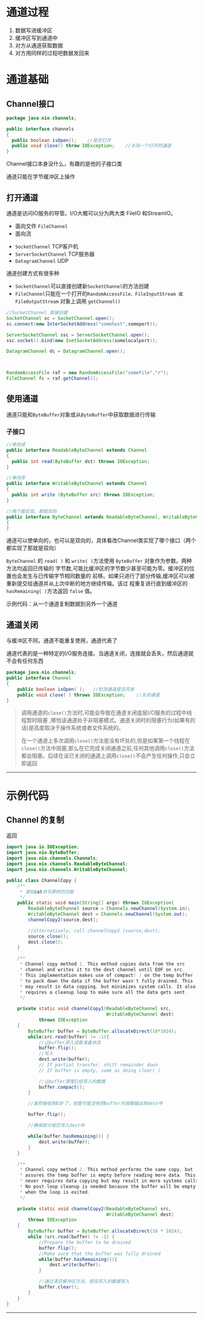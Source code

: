 # 通道过程

1. 数据写进缓冲区
2. 缓冲区写到通道中
3. 对方从通道获取数据
4. 对方用同样的过程吧数据发回来

# 通道基础

## Channel接口

```java
package java.nio.channels;

public interface channels
{
  public boolean isOpen();    //是否打开
  public void close() throw IOException;    //关闭一个打开的通道
}
```

Channel接口本身没什么，有趣的是他的子接口类

通道只能在字节缓冲区上操作


## 打开通道

通道是访问IO服务的导管。I/O大概可以分为两大类 FileIO 和StreamIO。

* 面向文件 `FileChannel`
* 面向流
 + `SocketChannel` TCP客户机
 + `ServerSocketChannel` TCP服务器
 + `DatagramChannel`    UDP

通道创建方式有很多种
* `SocketChannel`可以直接创建新`SocketChannel`的方法创建
* `FileChannel`只能在一个打开的`RandomAccessFile、FileInputStream 或 FileOutputStream`
对象上调用 `getChannel()`


```java
//SocketChannel 直接创建
SocketChannel sc = SocketChannel.open();
sc.connect(new InterSocketAddress("somehost",someport));

ServerSocketChannel ssc = ServerSocketChannel.open();
ssc.socket().bind(new InetSocketAddress(somelocalport));

DatagramChannel dc = DatagramChannel.open();



RandomAccessFile raf = new RandomAccessFile("somefile","r");
FileChannel fc = raf.getChannel();
```

## 使用通道

通道只能和`ByteBuffer`对象或从`ByteBuffer`中获取数据进行传输

### 子接口

```java
//单向读
public interface ReadableByteChannel extends Channel
{
  public int read(ByteBuffer dst) throws IOException;
}

//单向写
public interface WritableByteChannel extends Channel
{
  public int write (ByteBuffer src) throws IOException;
}

//两个都实现，那就双向
public interface ByteChannel extends ReadableByteChannel, WritableByteChannel
{
}
```

通道可以使单向的，也可以是双向的，具体看改Channel类实现了哪个接口（两个都实现了那就是双向）


`ByteChannel` 的 `read( )` 和 `write( )`方法使用 `ByteBuffer` 对象作为参数。两种方法均返回已传输的
字节数,可能比缓冲区的字节数少甚至可能为零。缓冲区的位置也会发生与已传输字节相同数量的
前移。如果只进行了部分传输,缓冲区可以被重新提交给通道并从上次中断的地方继续传输。该过
程重复进行直到缓冲区的 `hasRemaining( )`方法返回 `false` 值。

<a herf="#channelcopy" name="copy">示例代码：从一个通道复制数据到另外一个通道</a>


## 通道关闭

与缓冲区不同，通道不能重复使用，通道代表了

通道代表的是一种特定的I/O服务连接。当通道关闭，连接就会丢失，然后通道就不会有任何东西

```java
package java.nio.channels;
public interface Channel
{
    public boolean isOpen( );   //检测通道是否开放
    public void close( ) throws IOException;    //关闭通道
}
```

> 调用通道的`close()`方法时,可能会导致在通道关闭底层I/O服务的过程中线程暂时阻塞 ,哪怕该通道处于非阻塞模式。通道关闭时的阻塞行为(如果有的话)是高度取决于操作系统或者文件系统的。
>
> 在一个通道上多次调用`close()`方法是没有坏处的,但是如果第一个线程在`close()`方法中阻塞,那么在它完成关闭通道之前,任何其他调用`close()`方法都会阻塞。后续在该已关闭的通道上调用`close()`不会产生任何操作,只会立即返回










***

# 示例代码

## Channel 的复制

<a name="channelcopy" herf="#copy">返回</a>

```java
import java.io.IOException;
import java.nio.ByteBuffer;
import java.nio.channels.Channels;
import java.nio.channels.ReadableByteChannel;
import java.nio.channels.WritableByteChannel;

public class ChannelCopy {
    /**
     * 类似cat命令那样的功能
     */
    public static void main(String[] args) throws IOException{
        ReadableByteChannel source = Channels.newChannel(System.in);
        WritableByteChannel dest = Channels.newChannel(System.out);
        channelCopy2(source,dest);

        //alternatively, call channelCopy2 (source,dest);
        source.close();
        dest.close();
    }

    /**
     * Channel copy method 1. This method copies data from the src
     * channel and writes it to the dest channel until EOF on src.
     * This implementation makes use of compact( ) on the temp buffer
     * to pack down the data if the buffer wasn't fully drained. This
     * may result in data copying, but minimizes system calls. It also
     * requires a cleanup loop to make sure all the data gets sent.
     */

    private static void channelCopy1(ReadableByteChannel src,
                                     WritableByteChannel dest)
            throws IOException
    {
        ByteBuffer buffer = ByteBuffer.allocateDirect(16*1024);
        while(src.read(buffer) != -1){
            //让buffer进入读取准备状态
            buffer.flip();
            //写入
            dest.write(buffer);
            // If partial transfer, shift remainder down
            // If buffer is empty, same as doing clear( )

            //让buffer清理已经写入的数据
            buffer.compact();
        }

        //虽然接收到EOF了，但是可能没有把buffer内容都输出到dest中

        buffer.flip();

        //确保部分尾巴写入dest中

        while(buffer.hasRemaining()) {
            dest.write(buffer);
        }
    }

    /**
     * Channel copy method 2. This method performs the same copy, but
     * assures the temp buffer is empty before reading more data. This
     * never requires data copying but may result in more systems calls.
     * No post-loop cleanup is needed because the buffer will be empty
     * when the loop is exited.
     */

    private static void channelCopy2(ReadableByteChannel src,
                                     WritableByteChannel dest)
        throws IOException
    {
        ByteBuffer buffer = ByteBuffer.allocateDirect(16 * 1024);
        while (src.read(buffer) != -1) {
            //Prepare the buffer to be drained
            buffer.flip();
            //Make sure that the buffer was fully drained
            while(buffer.hasRemaining()){
                dest.write(buffer);
            }

            //通过清空缓冲区方法，把没写入的数据写入
            buffer.clear();
        }
    }
}
```

***
